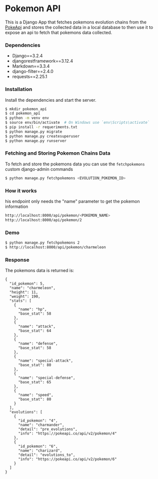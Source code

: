 # Pokemon API

This is a Django App that fetches pokemons evolution chains from the [PokeApi](https://pokeapi.co/) and stores the collected data in a local database to then use it to expose an api to fetch that pokemons data collected.

### Dependencies
- Django==3.2.4
- djangorestframework==3.12.4
- Markdown==3.3.4
- django-filter==2.4.0
- requests==2.25.1

### Installation

Install the dependencies and start the server.

```sh
$ mkdir pokemon_apí
$ cd pokemon_apí
$ python -m venv env
$ source env/bin/activate  # On Windows use `env\Scripts\activate`
$ pip install -r requeriments.txt
$ python manage.py migrate
$ python manage.py createsuperuser
$ python manage.py runserver
```

### Fetching and Storing Pokemon Chains Data
To fetch and store the pokemons data you can use the `fetchpokemons` custom django-admin commands

```sh
$ python manage.py fetchpokemons <EVOLUTION_POKEMON_ID>
```

### How it works
his endpoint only needs the "name" parameter to get the pokemon information
```sh
http://localhost:8000/api/pokemon/<POKEMON_NAME>
http://localhost:8000/api/pokemon/2
```

### Demo
```sh
$ python manage.py fetchpokemons 2
$ http://localhost:8000/api/pokemon/charmeleon
```
### Response
The pokemons data is returned is:
````
{
  "id_pokemon": 5,
  "name": "charmeleon",
  "height": 11,
  "weight": 190,
  "stats": [
    {
      "name": "hp",
      "base_stat": 58
    },
    {
      "name": "attack",
      "base_stat": 64
    },
    {
      "name": "defense",
      "base_stat": 58
    },
    {
      "name": "special-attack",
      "base_stat": 80
    },
    {
      "name": "special-defense",
      "base_stat": 65
    },
    {
      "name": "speed",
      "base_stat": 80
    }
  ],
  "evolutions": [
    {
      "id_pokemon": "4",
      "name": "charmander",
      "detail": "pre_evolutions",
      "info": "https://pokeapi.co/api/v2/pokemon/4"
    },
    {
      "id_pokemon": "6",
      "name": "charizard",
      "detail": "evolutions_to",
      "info": "https://pokeapi.co/api/v2/pokemon/6"
    }
  ]
}
````
